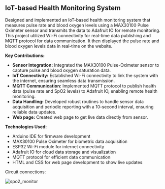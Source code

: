 ## IoT-based Health Monitoring System

Designed and implemented an IoT-based health monitoring system that measures pulse rate and blood oxygen levels using a MAX30100 Pulse Oximeter sensor and transmits the data to Adafruit IO for remote monitoring. This project utilized Wi-Fi connectivity for real-time data publishing and MQTT protocol for data communication. It then displayed the pulse rate and blood oxygen levels data in real-time on the website.

**Key Contributions:**
- **Sensor Integration:** Integrated the MAX30100 Pulse-Oximeter sensor to capture pulse and blood oxygen saturation data.
- **IoT Connectivity:** Established Wi-Fi connectivity to link the system with the internet, ensuring seamless data transmission.
- **MQTT Communication:** Implemented MQTT protocol to publish health data (pulse rate and SpO2 levels) to Adafruit IO, enabling remote health monitoring.
- **Data Handling:** Developed robust routines to handle sensor data acquisition and periodic reporting with a 10-second interval, ensuring reliable data updates.
- **Web page:** Created web page to get live data directly from sensor.

**Technologies Used:**
- Arduino IDE for firmware development
- MAX30100 Pulse Oximeter for biometric data acquisition
- ESP32 Wi-Fi module for internet connectivity
- Adafruit IO for cloud data storage and visualization
- MQTT protocol for efficient data communication
- HTML and CSS for web page development to show live updates




Circuit connections:


![spo2_monitor](https://github.com/aditya-142/IoT-PulseOximeter/assets/105287623/32abb247-3494-4ca0-b43b-a941346d04b1)
